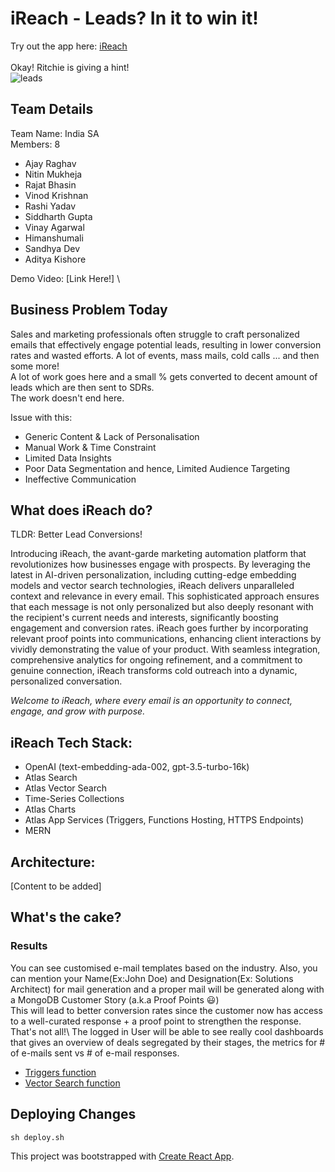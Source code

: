 # iReach - Leads? In it to win it!

Try out the app here: [iReach](https://ireach-dodfh.mongodbstitch.com/)
\
\
Okay! Ritchie is giving a hint!\
![leads](https://github.com/sandhyadev01/Hackathon2024_IndiaSA/assets/30409471/55686f93-025d-4c5c-b25f-0e98df95f494)


## Team Details
Team Name: India SA\
Members: 8
- Ajay Raghav
- Nitin Mukheja
- Rajat Bhasin
- Vinod Krishnan
- Rashi Yadav
- Siddharth Gupta
- Vinay Agarwal
- Himanshumali
- Sandhya Dev
- Aditya Kishore


Demo Video: [Link Here!]
\

## Business Problem Today
Sales and marketing professionals often struggle to craft personalized emails that effectively engage potential leads, resulting in lower conversion rates and wasted efforts.
A lot of events, mass mails, cold calls ... and then some more!\
A lot of work goes here and a small % gets converted to decent amount of leads which are then sent to SDRs.\
The work doesn't end here.

Issue with this:
- Generic Content & Lack of Personalisation
- Manual Work & Time Constraint
- Limited Data Insights
- Poor Data Segmentation and hence, Limited Audience Targeting
- Ineffective Communication



## What does iReach do?
TLDR: Better Lead Conversions!


Introducing iReach, the avant-garde marketing automation platform that revolutionizes how businesses engage with prospects. By leveraging the latest in AI-driven personalization, including cutting-edge embedding models and vector search technologies, iReach delivers unparalleled context and relevance in every email. This sophisticated approach ensures that each message is not only personalized but also deeply resonant with the recipient's current needs and interests, significantly boosting engagement and conversion rates. iReach goes further by incorporating relevant proof points into communications, enhancing client interactions by vividly demonstrating the value of your product. With seamless integration, comprehensive analytics for ongoing refinement, and a commitment to genuine connection, iReach transforms cold outreach into a dynamic, personalized conversation.

_Welcome to iReach, where every email is an opportunity to connect, engage, and grow with purpose._

## iReach Tech Stack: 
- OpenAI (text-embedding-ada-002, gpt-3.5-turbo-16k)
- Atlas Search
- Atlas Vector Search
- Time-Series Collections
- Atlas Charts
- Atlas App Services (Triggers, Functions Hosting, HTTPS Endpoints)
- MERN

## Architecture:
[Content to be added]



## What's the cake? 

### Results
You can see customised e-mail templates based on the industry. Also, you can mention your Name(Ex:John Doe) and Designation(Ex: Solutions Architect) for mail generation and a proper mail will be generated along with a MongoDB Customer Story (a.k.a Proof Points 😃)
\
This will lead to better conversion rates since the customer now has access to a well-curated response + a proof point to strengthen the response.\
That's not all!\ 
The logged in User will be able to see really cool dashboards that gives an overview of deals segregated by their stages, the metrics for # of e-mails sent vs # of e-mail responses.

- [Triggers function](/Triggers/functions/Atlas_Triggers_openAI_scheduled_1689945708.js)
- [Vector Search function](/Triggers/functions/vector.js)

## Deploying Changes
`sh deploy.sh`

This project was bootstrapped with [Create React App](https://github.com/facebook/create-react-app).
